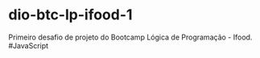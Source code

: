 # dio-btc-lp-ifood-1
Primeiro desafio de projeto do Bootcamp Lógica de Programação - Ifood. #JavaScript  
